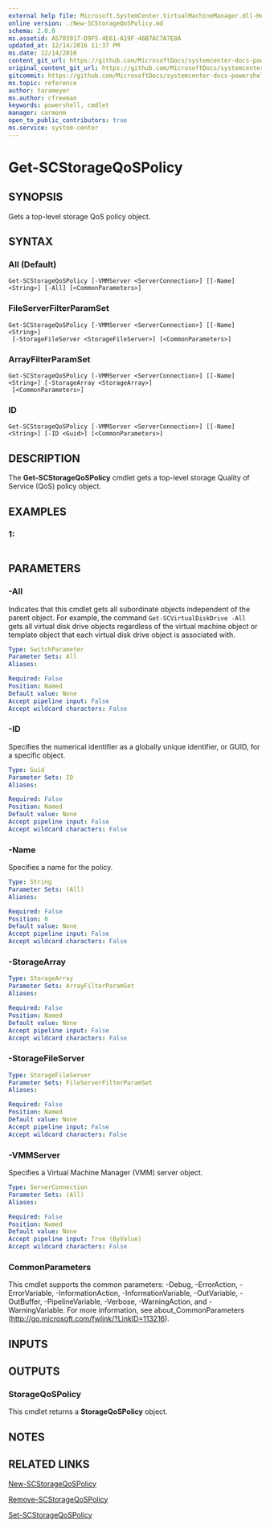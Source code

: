 ```yaml
---
external help file: Microsoft.SystemCenter.VirtualMachineManager.dll-Help.xml
online version: ./New-SCStorageQoSPolicy.md
schema: 2.0.0
ms.assetid: A5703917-D9F5-4E61-A19F-46B7AC7A7E8A
updated_at: 12/14/2016 11:37 PM
ms.date: 12/14/2016
content_git_url: https://github.com/MicrosoftDocs/systemcenter-docs-powershell/blob/master/systemcenter-cmdlets/SystemCenter2016/VirtualMachineManager/v1/Get-SCStorageQoSPolicy.md
original_content_git_url: https://github.com/MicrosoftDocs/systemcenter-docs-powershell/blob/master/systemcenter-cmdlets/SystemCenter2016/VirtualMachineManager/v1/Get-SCStorageQoSPolicy.md
gitcommit: https://github.com/MicrosoftDocs/systemcenter-docs-powershell/blob/ddd0fefc9adaabb9394eb6c21b33370913d1830d/systemcenter-cmdlets/SystemCenter2016/VirtualMachineManager/v1/Get-SCStorageQoSPolicy.md
ms.topic: reference
author: tarameyer
ms.author: cfreeman
keywords: powershell, cmdlet
manager: carmonm
open_to_public_contributors: true
ms.service: system-center
---
```


# Get-SCStorageQoSPolicy

## SYNOPSIS
Gets a top-level storage QoS policy object.

## SYNTAX

### All (Default)
```
Get-SCStorageQoSPolicy [-VMMServer <ServerConnection>] [[-Name] <String>] [-All] [<CommonParameters>]
```

### FileServerFilterParamSet
```
Get-SCStorageQoSPolicy [-VMMServer <ServerConnection>] [[-Name] <String>]
 [-StorageFileServer <StorageFileServer>] [<CommonParameters>]
```

### ArrayFilterParamSet
```
Get-SCStorageQoSPolicy [-VMMServer <ServerConnection>] [[-Name] <String>] [-StorageArray <StorageArray>]
 [<CommonParameters>]
```

### ID
```
Get-SCStorageQoSPolicy [-VMMServer <ServerConnection>] [[-Name] <String>] [-ID <Guid>] [<CommonParameters>]
```

## DESCRIPTION
The **Get-SCStorageQoSPolicy** cmdlet gets a top-level storage Quality of Service (QoS) policy object.

## EXAMPLES

### 1:
```

```

## PARAMETERS

### -All
Indicates that this cmdlet gets all subordinate objects independent of the parent object.
For example, the command `Get-SCVirtualDiskDrive -All` gets all virtual disk drive objects regardless of the virtual machine object or template object that each virtual disk drive object is associated with.

```yaml
Type: SwitchParameter
Parameter Sets: All
Aliases: 

Required: False
Position: Named
Default value: None
Accept pipeline input: False
Accept wildcard characters: False
```

### -ID
Specifies the numerical identifier as a globally unique identifier, or GUID, for a specific object.

```yaml
Type: Guid
Parameter Sets: ID
Aliases: 

Required: False
Position: Named
Default value: None
Accept pipeline input: False
Accept wildcard characters: False
```

### -Name
Specifies a name for the policy.

```yaml
Type: String
Parameter Sets: (All)
Aliases: 

Required: False
Position: 0
Default value: None
Accept pipeline input: False
Accept wildcard characters: False
```

### -StorageArray


```yaml
Type: StorageArray
Parameter Sets: ArrayFilterParamSet
Aliases: 

Required: False
Position: Named
Default value: None
Accept pipeline input: False
Accept wildcard characters: False
```

### -StorageFileServer


```yaml
Type: StorageFileServer
Parameter Sets: FileServerFilterParamSet
Aliases: 

Required: False
Position: Named
Default value: None
Accept pipeline input: False
Accept wildcard characters: False
```

### -VMMServer
Specifies a Virtual Machine Manager (VMM) server object.

```yaml
Type: ServerConnection
Parameter Sets: (All)
Aliases: 

Required: False
Position: Named
Default value: None
Accept pipeline input: True (ByValue)
Accept wildcard characters: False
```

### CommonParameters
This cmdlet supports the common parameters: -Debug, -ErrorAction, -ErrorVariable, -InformationAction, -InformationVariable, -OutVariable, -OutBuffer, -PipelineVariable, -Verbose, -WarningAction, and -WarningVariable. For more information, see about_CommonParameters (http://go.microsoft.com/fwlink/?LinkID=113216).

## INPUTS

## OUTPUTS

### StorageQoSPolicy
This cmdlet returns a **StorageQoSPolicy** object.

## NOTES

## RELATED LINKS

[New-SCStorageQoSPolicy](xref:SystemCenter2016/VirtualMachineManager/v1/New-SCStorageQoSPolicy.md)

[Remove-SCStorageQoSPolicy](xref:SystemCenter2016/VirtualMachineManager/v1/Remove-SCStorageQoSPolicy.md)

[Set-SCStorageQoSPolicy](xref:SystemCenter2016/VirtualMachineManager/v1/Set-SCStorageQoSPolicy.md)


